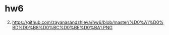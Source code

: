 # hw6

2) https://github.com/zayanasandzhieva/hw6/blob/master/%D0%A1%D0%BD%D0%B8%D0%BC%D0%BE%D0%BA1.PNG
